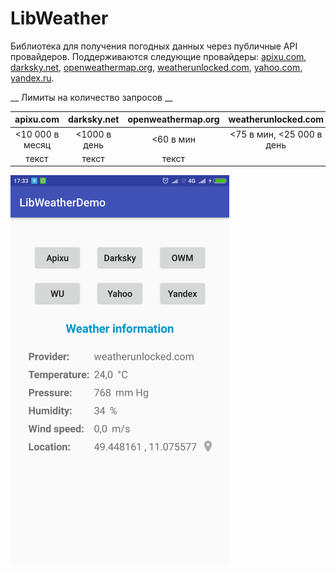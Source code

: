 # LibWeather
Библиотека для получения погодных данных через публичные API провайдеров. Поддерживаются следующие провайдеры: [apixu.com](http://apixu.com), [darksky.net](http://darksky.net), [openweathermap.org](http://openweathermap.org), [weatherunlocked.com](http://weatherunlocked.com), [yahoo.com](https://developer.yahoo.com/weather/), [yandex.ru](https://yandex.ru/pogoda/).

__ Лимиты на количество запросов __

| apixu.com | darksky.net | openweathermap.org | weatherunlocked.com | yahoo.com | yandex.ru |
|:---------------:|:---------:|:----------------:|:----------------:|:----------------:|:----------------:|
| <10 000 в месяц | <1000 в день | <60 в мин | <75 в мин, <25 000 в день | <2000 в день | <50 в день |
| текст | текст | текст |

<img src="https://github.com/dgaenko/LibWeatherDemo/blob/master/sample/screenshot/main.png" width="350"/>
